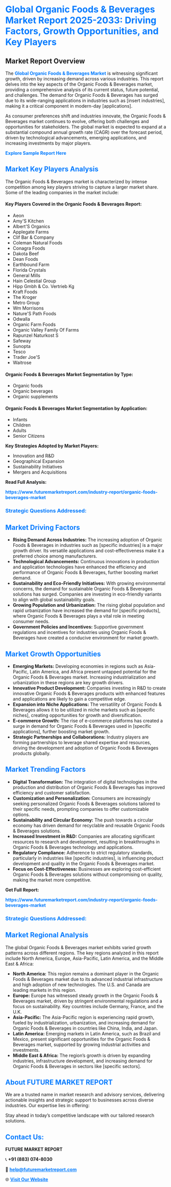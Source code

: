 <h1 style="color: #007BFF;">Global Organic Foods & Beverages Market Report 2025-2033: Driving Factors, Growth Opportunities, and Key Players</h1>

<section id="overview">
<h2>Market Report Overview</h2>
<p>The <a href="https://www.futuremarketreport.com/industry-report/organic-foods-beverages-market" style="color: #007BFF; text-decoration: none;"><strong>Global Organic Foods & Beverages Market</strong></a> is witnessing significant growth, driven by increasing demand across various industries. This report delves into the key aspects of the Organic Foods & Beverages market, providing a comprehensive analysis of its current status, future potential, and challenges. The demand for Organic Foods & Beverages has surged due to its wide-ranging applications in industries such as [insert industries], making it a critical component in modern-day [applications].</p>
<p>As consumer preferences shift and industries innovate, the Organic Foods & Beverages market continues to evolve, offering both challenges and opportunities for stakeholders. The global market is expected to expand at a substantial compound annual growth rate (CAGR) over the forecast period, driven by technological advancements, emerging applications, and increasing investments by major players.</p>
</section>

<section id="overview">
<p><a href="https://www.futuremarketreport.com/request-sample/reportId=63195" style="color: #007BFF; text-decoration: none;"><strong>Explore Sample Report Here</strong></a></p>
</section>

<section id="key-players">
<h2 style="color: #007BFF;">Market Key Players Analysis</h2>
<p>The Organic Foods & Beverages market is characterized by intense competition among key players striving to capture a larger market share. Some of the leading companies in the market include:</p>
<h4>Key Players Covered in the Organic Foods & Beverages Report:</h4>
<ul><li>Aeon</li><li>Amy&#039;S Kitchen</li><li>Albert&#039;S Organics</li><li>Applegate Farms</li><li>Clif Bar &amp; Company</li><li>Coleman Natural Foods</li><li>Conagra Foods</li><li>Dakota Beef</li><li>Dean Foods</li><li>Earthbound Farm</li><li>Florida Crystals</li><li>General Mills</li><li>Hain Celestial Group</li><li>Hipp Gmbh &amp; Co. Vertrieb Kg</li><li>Kraft Foods</li><li>The Kroger</li><li>Metro Group</li><li>Wm Morrisons</li><li>Nature&#039;S Path Foods</li><li>Odwalla</li><li>Organic Farm Foods</li><li>Organic Valley Family Of Farms</li><li>Rapunzel Naturkost S</li><li>Safeway</li><li>Sunopta</li><li>Tesco</li><li>Trader Joe&#039;S</li><li>Waitrose</li></ul>
<h4>Organic Foods & Beverages Market Segmentation by Type:</h4>
<ul><li>Organic foods</li><li>Organic beverages</li><li>Organic supplements</li></ul>

<h4>Organic Foods & Beverages Market Segmentation by Application:</h4>
<ul><li>Infants</li><li>Children</li><li>Adults</li><li>Senior Citizens</li></ul>
<p><strong>Key Strategies Adopted by Market Players:</strong></p>
<ul>
<li>Innovation and R&D</li>
<li>Geographical Expansion</li>
<li>Sustainability Initiatives</li>
<li>Mergers and Acquisitions</li>
</ul>
</section>

<section>
<p><strong>Read Full Analysis: </strong></p><a href="https://www.futuremarketreport.com/industry-report/organic-foods-beverages-market" style="color: #007BFF; text-decoration: none;"><strong>https://www.futuremarketreport.com/industry-report/organic-foods-beverages-market</strong></a>
<h3 style="color: #007BFF;">Strategic Questions Addressed:</h3>
</section>

<section id="driving-factors">
<h2 style="color: #007BFF;">Market Driving Factors</h2>
<ul>
<li><strong>Rising Demand Across Industries:</strong> The increasing adoption of Organic Foods & Beverages in industries such as [specific industries] is a major growth driver. Its versatile applications and cost-effectiveness make it a preferred choice among manufacturers.</li>
<li><strong>Technological Advancements:</strong> Continuous innovations in production and application technologies have enhanced the efficiency and performance of Organic Foods & Beverages, further boosting market demand.</li>
<li><strong>Sustainability and Eco-Friendly Initiatives:</strong> With growing environmental concerns, the demand for sustainable Organic Foods & Beverages solutions has surged. Companies are investing in eco-friendly variants to align with global sustainability goals.</li>
<li><strong>Growing Population and Urbanization:</strong> The rising global population and rapid urbanization have increased the demand for [specific products], where Organic Foods & Beverages plays a vital role in meeting consumer needs.</li>
<li><strong>Government Policies and Incentives:</strong> Supportive government regulations and incentives for industries using Organic Foods & Beverages have created a conducive environment for market growth.</li>
</ul>
</section>

<section id="growth-opportunities">
<h2 style="color: #007BFF;">Market Growth Opportunities</h2>
<ul>
<li><strong>Emerging Markets:</strong> Developing economies in regions such as Asia-Pacific, Latin America, and Africa present untapped potential for the Organic Foods & Beverages market. Increasing industrialization and urbanization in these regions are key growth drivers.</li>
<li><strong>Innovative Product Development:</strong> Companies investing in R&D to create innovative Organic Foods & Beverages products with enhanced features and applications are likely to gain a competitive edge.</li>
<li><strong>Expansion into Niche Applications:</strong> The versatility of Organic Foods & Beverages allows it to be utilized in niche markets such as [specific niches], creating opportunities for growth and diversification.</li>
<li><strong>E-commerce Growth:</strong> The rise of e-commerce platforms has created a surge in demand for Organic Foods & Beverages used in [specific applications], further boosting market growth.</li>
<li><strong>Strategic Partnerships and Collaborations:</strong> Industry players are forming partnerships to leverage shared expertise and resources, driving the development and adoption of Organic Foods & Beverages products globally.</li>
</ul>
</section>

<section id="trending-factors">
<h2 style="color: #007BFF;">Market Trending Factors</h2>
<ul>
<li><strong>Digital Transformation:</strong> The integration of digital technologies in the production and distribution of Organic Foods & Beverages has improved efficiency and customer satisfaction.</li>
<li><strong>Customization and Personalization:</strong> Consumers are increasingly seeking personalized Organic Foods & Beverages solutions tailored to their specific needs, prompting companies to offer customizable options.</li>
<li><strong>Sustainability and Circular Economy:</strong> The push towards a circular economy has driven demand for recyclable and reusable Organic Foods & Beverages solutions.</li>
<li><strong>Increased Investment in R&D:</strong> Companies are allocating significant resources to research and development, resulting in breakthroughs in Organic Foods & Beverages technology and applications.</li>
<li><strong>Regulatory Compliance:</strong> Adherence to strict regulatory standards, particularly in industries like [specific industries], is influencing product development and quality in the Organic Foods & Beverages market.</li>
<li><strong>Focus on Cost-Effectiveness:</strong> Businesses are exploring cost-efficient Organic Foods & Beverages solutions without compromising on quality, making the market more competitive.</li>
</ul>
</section>

<section>
<p><strong>Get Full Report: </strong></p><a href="https://www.futuremarketreport.com/industry-report/organic-foods-beverages-market" style="color: #007BFF; text-decoration: none;"><strong>https://www.futuremarketreport.com/industry-report/organic-foods-beverages-market</strong></a>
<h3 style="color: #007BFF;">Strategic Questions Addressed:</h3>
</section>


<section id="regional-analysis">
<h2 style="color: #007BFF;">Market Regional Analysis</h2>
<p>The global Organic Foods & Beverages market exhibits varied growth patterns across different regions. The key regions analyzed in this report include North America, Europe, Asia-Pacific, Latin America, and the Middle East & Africa:</p>
<ul>
<li><strong>North America:</strong> This region remains a dominant player in the Organic Foods & Beverages market due to its advanced industrial infrastructure and high adoption of new technologies. The U.S. and Canada are leading markets in this region.</li>
<li><strong>Europe:</strong> Europe has witnessed steady growth in the Organic Foods & Beverages market, driven by stringent environmental regulations and a focus on sustainability. Key countries include Germany, France, and the U.K.</li>
<li><strong>Asia-Pacific:</strong> The Asia-Pacific region is experiencing rapid growth, fueled by industrialization, urbanization, and increasing demand for Organic Foods & Beverages in countries like China, India, and Japan.</li>
<li><strong>Latin America:</strong> Emerging markets in Latin America, such as Brazil and Mexico, present significant opportunities for the Organic Foods & Beverages market, supported by growing industrial activities and investments.</li>
<li><strong>Middle East & Africa:</strong> The region’s growth is driven by expanding industries, infrastructure development, and increasing demand for Organic Foods & Beverages in sectors like [specific sectors].</li>
</ul>
</section>

<footer>
<h2 style="color: #007BFF;">About FUTURE MARKET REPORT</h2>
<p>We are a trusted name in market research and advisory services, delivering actionable insights and strategic support to businesses across diverse industries. Our expertise lies in offering:</p>

<p>Stay ahead in today’s competitive landscape with our tailored research solutions.</p>

<h2 style="color: #007BFF;">Contact Us:</h2>
<p><strong>FUTURE MARKET REPORT</strong></p>
<p>📞 <strong>+91 (883) 074-8030</strong></p>
<p>📧 <strong><a href="mailto:help@futuremarketreport.com" style="color: #007BFF;">help@futuremarketreport.com</a></strong></p>
<p>🌐 <strong><a href="https://www.futuremarketreport.com/" style="color: #007BFF;">Visit Our Website</a></strong></p>
</footer>
